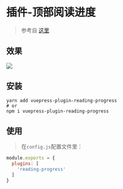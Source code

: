 # 插件-顶部阅读进度

> 参考自 [这里](https://github.com/tolking/vuepress-plugin-reading-progress)

## 效果

![](http://cdn.qiniu.liyansheng.top/img/68747470733a2f2f6f756f75652e636f6d2f696d672f76756570726573735f706c7567696e5f72656164696e675f70726f67726573732e676966)

## 安装

```shell
yarn add vuepress-plugin-reading-progress
# or
npm i vuepress-plugin-reading-progress
```
## 使用
> 在`config.js`配置文件里：
```js
module.exports = {
  plugins: [
    'reading-progress'
  ]
}
```
